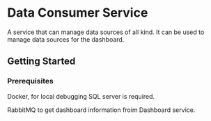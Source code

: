 ﻿# Data Consumer Service

A service that can manage data sources of all kind. It can be used to manage data sources for the dashboard.

## Getting Started

### Prerequisites

Docker, for local debugging SQL server is required.

RabbitMQ to get dashboard information froim Dashboard service.
